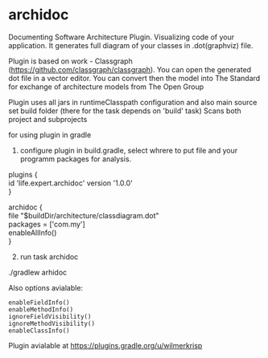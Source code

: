 # archidoc
Documenting Software Architecture Plugin.
Visualizing code of your application. 
It generates full diagram of your classes in .dot(graphviz) file.

Plugin is based on work - Classgraph (https://github.com/classgraph/classgraph). 
You can open the generated dot file in a vector editor. 
You can convert then the model into The Standard for exchange of architecture models from The Open Group

Plugin uses all jars in runtimeClasspath configuration
and also main source set build folder (there for the task depends on 'build' task)
Scans both project and subprojects

for using plugin in gradle

1) configure plugin in build.gradle, select whrere to put file and your programm packages for analysis.

plugins { <br>
    id 'life.expert.archidoc' version '1.0.0'  <br>
    }
    
archidoc { <br>
    file  "$buildDir/architecture/classdiagram.dot" <br>
    packages = ['com.my'] <br>
    enableAllInfo()  <br>
}

2) run task archidoc

./gradlew arhidoc


Also options avialable:

    enableFieldInfo()
    enableMethodInfo()      
    ignoreFieldVisibility() 
    ignoreMethodVisibility()    
    enableClassInfo()  

Plugin avialable at https://plugins.gradle.org/u/wilmerkrisp
